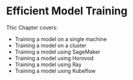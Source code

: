 # Efficient Model Training

Thic Chapter covers:

* Training a model on a single machine
* Training a model on a cluster
* Training a model using SageMaker
* Training a model using Horovod
* Training a model using Ray
* Training a model using Kubeflow



